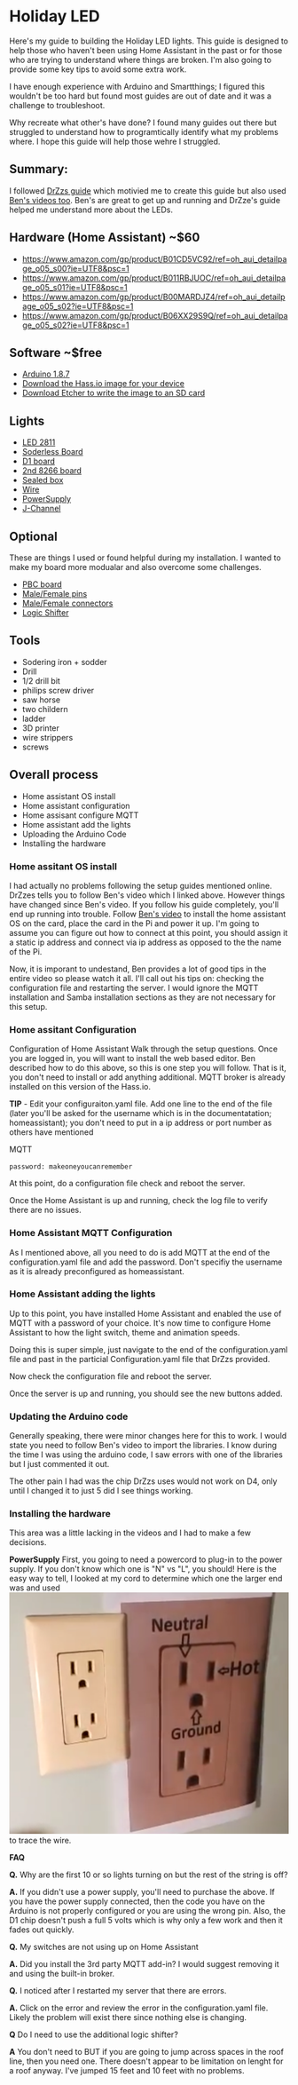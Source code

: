 # Holiday LED


Here's my guide to building the Holiday LED lights. This guide is designed to help those who haven't been using Home Assistant in the past or for those who are trying to understand where things are broken. I'm also going to provide some key tips to avoid some extra work.

I have enough experience with Arduino and Smartthings; I figured this wouldn't be too hard but found most guides are out of date and it was a challenge to troubleshoot.

Why recreate what other's have done? I found many guides out there but struggled to understand how to programtically identify what my problems where. I hope this guide will help those wehre I struggled.

## Summary:

 I followed [DrZzs guide](https://www.youtube.com/watch?v=6Y6jUM1OaYM&t=1s) which motivied me to create this guide but also used [Ben's videos too](https://www.youtube.com/watch?v=9KI36GTgwuQ). Ben's are great to get up and running and DrZze's guide helped me understand more about the LEDs.

## Hardware (Home Assistant) ~$60

* https://www.amazon.com/gp/product/B01CD5VC92/ref=oh_aui_detailpage_o05_s00?ie=UTF8&psc=1
* https://www.amazon.com/gp/product/B011RBJUOC/ref=oh_aui_detailpage_o05_s01?ie=UTF8&psc=1
* https://www.amazon.com/gp/product/B00MARDJZ4/ref=oh_aui_detailpage_o05_s02?ie=UTF8&psc=1
* https://www.amazon.com/gp/product/B06XX29S9Q/ref=oh_aui_detailpage_o05_s02?ie=UTF8&psc=1

## Software ~$free

* [Arduino 1.8.7](https://www.arduino.cc/en/Main/Software)
* [Download the Hass.io image for your device]( https://github.com/home-assistant/hassos/releases/download/1.13/hassos_rpi3-1.13.img.gz)
* [Download Etcher to write the image to an SD card]( https://www.balena.io/etcher/)

## Lights

* [LED 2811](https://www.amazon.com/gp/product/B01AU6UG5C/ref=oh_aui_detailpage_o04_s03?ie=UTF8&psc=1)
* [Soderless Board]( https://www.amazon.com/gp/product/B0727X6N9D/ref=oh_aui_detailpage_o04_s00?ie=UTF8&psc=1)
* [D1 board](https://www.amazon.com/gp/product/B01N3P763C/ref=oh_aui_detailpage_o04_s00?ie=UTF8&psc=1)
* [2nd 8266 board](https://www.amazon.com/gp/product/B010O1G1ES/ref=oh_aui_detailpage_o01_s00?ie=UTF8&psc=1)
* [Sealed box](https://www.amazon.com/gp/product/B005T990I0/ref=oh_aui_detailpage_o03_s00?ie=UTF8&psc=1)
* [Wire](https://www.amazon.com/gp/product/B0119IE4C6/ref=oh_aui_detailpage_o03_s00?ie=UTF8&psc=1)
* [PowerSupply](https://www.amazon.com/gp/product/B06XK3X3PW/ref=od_aui_detailpages00?ie=UTF8&psc=1)
* [J-Channel](https://www.homedepot.com/p/Metal-Sales-2-in-x-10-5-ft-J-Channel-Drip-Edge-Flashing-in-White-4227430/204256712)

## Optional

These are things I used or found helpful during my installation. I wanted to make my board more modualar and also overcome some challenges.
* [PBC board](https://www.amazon.com/gp/product/B01N3161JP/ref=oh_aui_detailpage_o03_s00?ie=UTF8&psc=1)
* [Male/Female pins](https://www.amazon.com/gp/product/B074HVBTZ4/ref=oh_aui_detailpage_o03_s00?ie=UTF8&psc=1)
* [Male/Female connectors](https://www.amazon.com/gp/product/B00NBSH4CA/ref=oh_aui_detailpage_o04_s01?ie=UTF8&psc=1)
* [Logic Shifter](https://www.amazon.com/gp/product/B0148BLZGE/ref=oh_aui_detailpage_o04_s02?ie=UTF8&psc=1)

## Tools
* Sodering iron + sodder
* Drill
* 1/2 drill bit
* philips screw driver
* saw horse
* two childern
* ladder
* 3D printer
* wire strippers
* screws

## Overall process

* Home assistant OS install
* Home assistant configuration
* Home assisant configure MQTT
* Home assistant add the lights
* Uploading the Arduino Code
* Installing the hardware


### Home assitant OS install

I had actually no problems following the setup guides mentioned online. DrZzes tells you to follow Ben's video which I linked above. However things have changed since Ben's video. If you follow his guide completely, you'll end up running into trouble.
Follow [Ben's video](https://www.youtube.com/watch?v=9KI36GTgwuQ) to install the home assistant OS on the card, place the card in the Pi and power it up. I'm going to assume you can figure out how to connect at this point, you should assign it a static ip address and connect via ip address as opposed to the the name of the Pi.

Now, it is imporant to undestand, Ben provides a lot of good tips in the entire video so please watch it all. I'll call out his tips on: checking the configuration file and restarting the server. I would ignore the MQTT installation and Samba installation sections as they are not necessary for this setup.

### Home assitant Configuration

Configuration of Home Assistant Walk through the setup questions. Once you are logged in, you will want to install the web based editor. Ben described how to do this above, so this is one step you will follow. That is it, you don't need to install or add anything additional. MQTT broker is already installed on this version of the Hass.io.

**TIP** - Edit your configuraiton.yaml file. Add one line to the end of the file (later you'll be asked for the username which is in the documentatation; homeassistant); you don't need to put in a ip address or port number as others have mentioned

MQTT
 
    password: makeoneyoucanremember
	

At this point, do a configuration file check and reboot the server.

Once the Home Assistant is up and running, check the log file to verify there are no issues.


### Home Assistant MQTT Configuration

As I mentioned above, all you need to do is add MQTT at the end of the configuration.yaml file and add the password. Don't specifiy the username as it is already preconfigured as homeassistant.

### Home Assistant adding the lights

Up to this point, you have installed Home Assistant and enabled the use of MQTT with a password of your choice. It's now time to configure Home Assistant to how the light switch, theme and animation speeds.

Doing this is super simple, just navigate to the end of the configuration.yaml file and past in the particial Configuration.yaml file that DrZzs provided.

Now check the configuration file and reboot the server.

Once the server is up and running, you should see the new buttons added.

### Updating the Arduino code

Generally speaking, there were minor changes here for this to work.  I would state you need to follow Ben's video to import the libraries.  I know during the time I was using the arduino code, I saw errors with one of the libraries but I just commented it out.  

The other pain I had was the chip DrZzs uses would not work on D4, only until I changed it to just 5 did I see things working.  


### Installing the hardware

This area was a little lacking in the videos and I had to make a few decisions.  

**PowerSupply**
First, you going to need a powercord to plug-in to the power supply.  If you don't know which one is "N" vs "L", you should!  Here is the easy way to tell, I looked at my cord to determine which one the larger end was and used ![this diagram](https://github.com/casey-hill/Holiday-LED-files/blob/master/images/power%20outlet.PNG) to trace the wire.




**FAQ** 

**Q.** Why are the first 10 or so lights turning on but the rest of the string is off?

**A.** If you didn't use a power supply, you'll need to purchase the above. If you have the power supply connected, then the code you have on the Arduino is not properly configured or you are using the wrong pin.  Also, the D1 chip doesn't push a full 5 volts which is why only a few work and then it fades out quickly.

**Q.**  My switches are not using up on Home Assistant

**A.**  Did you install the 3rd party MQTT add-in? I would suggest removing it and using the built-in broker.

**Q.** I noticed after I restarted my server that there are errors. 

**A.** Click on the error and review the error in the configuration.yaml file. Likely the problem will exist there since nothing else is changing.

**Q** Do I need to use the additional logic shifter?

**A**  You don't need to BUT if you are going to jump across spaces in the roof line, then you need one.  There doesn't appear to be limitation on lenght for a roof anyway.  I've jumped 15 feet and 10 feet with no problems.
